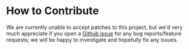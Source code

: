# How to Contribute

We are currently unable to accept patches to this project, but we'd very much
appreciate if you open a [Github issue](https://github.com/google/pik/issues)
for any bug reports/feature requests; we will be happy to investigate and
hopefully fix any issues.
